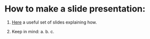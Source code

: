 # How to make a slide presentation:

1. [Here](https://www.slideshare.net/researchcenterm/how-to-make-a-presentation-with-latex-introduction-to-beamerpresentation-benhidour?qid=225b889c-8a15-48a7-8dc3-8f0a5b26ba78&v=&b=&from_search=1) a useful set of slides explaining how.

2. Keep in mind: 
a. 
b. 
c. 